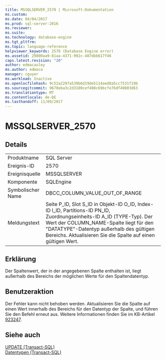 ```yaml
---
title: MSSQLSERVER_2570 | Microsoft-Dokumentation
ms.custom: 
ms.date: 04/04/2017
ms.prod: sql-server-2016
ms.reviewer: 
ms.suite: 
ms.technology: database-engine
ms.tgt_pltfrm: 
ms.topic: language-reference
helpviewer_keywords: 2570 (Database Engine error)
ms.assetid: 29800aa9-81aa-4371-992c-487dbb617f46
caps.latest.revision: "20"
author: edmacauley
ms.author: edmaca
manager: cguyer
ms.workload: Inactive
ms.openlocfilehash: 9c52a2297a539b6d19de5114aed8a5cc7531f19b
ms.sourcegitcommit: 9678eba3c2d3100cef408c69bcfe76df49803d63
ms.translationtype: MT
ms.contentlocale: de-DE
ms.lasthandoff: 11/09/2017
---
```

# <a name="mssqlserver2570"></a>MSSQLSERVER_2570
  
## <a name="details"></a>Details  
  
|||  
|-|-|  
|Produktname|SQL Server|  
|Ereignis-ID|2570|  
|Ereignisquelle|MSSQLSERVER|  
|Komponente|SQLEngine|  
|Symbolischer Name|DBCC_COLUMN_VALUE_OUT_OF_RANGE|  
|Meldungstext|Seite P_ID, Slot S_ID in Objekt-ID O_ID, Index-ID I_ID, Partitions-ID PN_ID, Zuordnungseinheits-ID A_ID (TYPE-Typ). Der Wert der COLUMN_NAME-Spalte liegt für den "DATATYPE"-Datentyp außerhalb des gültigen Bereichs. Aktualisieren Sie die Spalte auf einen gültigen Wert.|  
  
## <a name="explanation"></a>Erklärung  
Der Spaltenwert, der in der angegebenen Spalte enthalten ist, liegt außerhalb des Bereichs der möglichen Werte für den Spaltendatentyp.  
  
## <a name="user-action"></a>Benutzeraktion  
Der Fehler kann nicht behoben werden. Aktualisieren Sie die Spalte auf einen Wert innerhalb des Bereichs für den Datentyp der Spalte, und führen Sie den Befehl erneut aus.  Weitere Informationen finden Sie im KB-Artikel [923247](http://support.microsoft.com/kb/923247).  
  
## <a name="see-also"></a>Siehe auch  
[UPDATE &#40;Transact-SQL&#41;](~/t-sql/queries/update-transact-sql.md)  
[Datentypen &#40;Transact-SQL&#41;](~/t-sql/data-types/data-types-transact-sql.md)  
  

